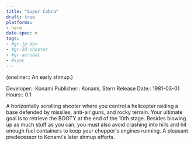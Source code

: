 ```yaml
---
title: "Super Cobra"
draft: true
platforms:
- here
date-spec: m
tags:
- #gr-jp-dev 
- #gr-2d-shooter 
- #gr-acrobat 
- #sync
---
```


(oneliner:: An early shmup.)

Developer:: Konami
Publisher:: Konami, Stern
Release Date:: 1981-03-01
Hours:: 0.1

A horizontally scrolling shooter where you control a helicopter raiding a base defended by missiles, anti-air guns, and rocky terrain. Your ultimate goal is to retrieve the BOOTY at the end of the 10th stage. Besides blowing up as much stuff as you can, you must also avoid crashing into hills and hit enough fuel containers to keep your chopper's engines running. A pleasant predecessor to Konami's later shmup efforts.